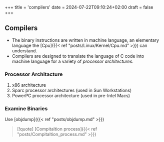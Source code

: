 +++
title = 'compilers'
date = 2024-07-22T09:10:24+02:00
draft = false
+++

## Compilers 
- The binary  instructions are
written in machine language, an elementary language the [Cpu]({{< ref "posts/Linux/Kernel/Cpu.md" >}}) can understand. 
- Compilers are designed to translate the language of C code into machine language for a variety of *processor architectures*.

### Processor Architacture 

1. x86 architecture
2. Sparc processor architectures                              (used in Sun Workstations)
3. PowerPC processor architecture                           (used in pre-Intel Macs)

### Examine Binaries 

Use [objdump]({{< ref "posts/objdump.md" >}})


>[!quote] [Compitaltion process]({{< ref "posts/Compitaltion_process.md" >}})